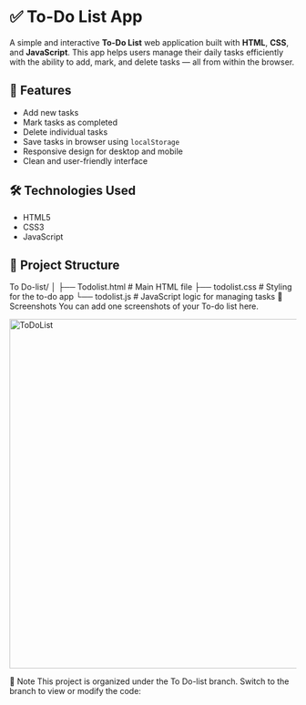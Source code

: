 # ✅ To-Do List App

A simple and interactive **To-Do List** web application built with **HTML**, **CSS**, and **JavaScript**. This app helps users manage their daily tasks efficiently with the ability to add, mark, and delete tasks — all from within the browser.

## 🧩 Features

- Add new tasks
- Mark tasks as completed
- Delete individual tasks
- Save tasks in browser using `localStorage`
- Responsive design for desktop and mobile
- Clean and user-friendly interface

## 🛠️ Technologies Used

- HTML5
- CSS3
- JavaScript

## 📁 Project Structure

To Do-list/
│
├── Todolist.html # Main HTML file
├── todolist.css # Styling for the to-do app
└── todolist.js # JavaScript logic for managing tasks
📸 Screenshots
You can add one  screenshots of your To-do list here.

 <img width="714" height="614" alt="ToDoList" src="https://github.com/user-attachments/assets/80631ef2-123d-4fa6-94f2-4366645ee8c3" />

📌 Note
This project is organized under the To Do-list branch. Switch to the branch to view or modify the code:
